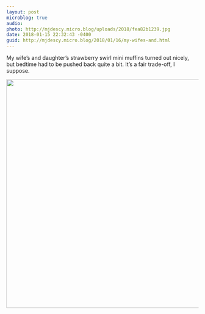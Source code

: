 ```yaml
---
layout: post
microblog: true
audio: 
photo: http://mjdescy.micro.blog/uploads/2018/fea82b1239.jpg
date: 2018-01-15 22:32:43 -0400
guid: http://mjdescy.micro.blog/2018/01/16/my-wifes-and.html
---
```

My wife’s and daughter’s strawberry swirl mini muffins turned out nicely, but bedtime had to be pushed back quite a bit. It’s a fair trade-off, I suppose.

<img src="http://mjdescy.micro.blog/uploads/2018/fea82b1239.jpg" width="600" height="599" />
